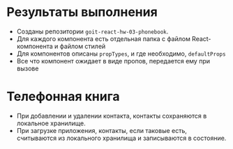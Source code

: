 # Результаты выполнения

- Созданы репозитории `goit-react-hw-03-phonebook`.
- Для каждого компонента есть отдельная папка с файлом React-компонента и файлом стилей
- Для компонентов описаны `propTypes`, и где необходимо, `defaultProps`
- Все что компонент ожидает в виде пропов, передается ему при вызове


# Телефонная книга

- При добавлении и удалении контакта, контакты сохраняются в локальное хранилище.
- При загрузке приложения, контакты, если таковые есть, считываются из локального хранилища и записываются в состояние.
